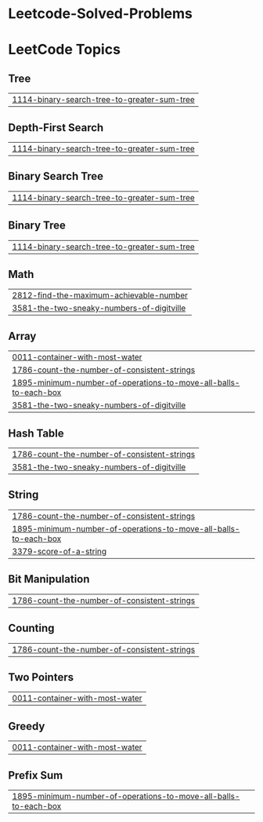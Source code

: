 # Leetcode-Solved-Problems
<!---LeetCode Topics Start-->
# LeetCode Topics
## Tree
|  |
| ------- |
| [1114-binary-search-tree-to-greater-sum-tree](https://github.com/akhilesh-online/Leetcode-Solved-Problems/tree/master/1114-binary-search-tree-to-greater-sum-tree) |
## Depth-First Search
|  |
| ------- |
| [1114-binary-search-tree-to-greater-sum-tree](https://github.com/akhilesh-online/Leetcode-Solved-Problems/tree/master/1114-binary-search-tree-to-greater-sum-tree) |
## Binary Search Tree
|  |
| ------- |
| [1114-binary-search-tree-to-greater-sum-tree](https://github.com/akhilesh-online/Leetcode-Solved-Problems/tree/master/1114-binary-search-tree-to-greater-sum-tree) |
## Binary Tree
|  |
| ------- |
| [1114-binary-search-tree-to-greater-sum-tree](https://github.com/akhilesh-online/Leetcode-Solved-Problems/tree/master/1114-binary-search-tree-to-greater-sum-tree) |
## Math
|  |
| ------- |
| [2812-find-the-maximum-achievable-number](https://github.com/akhilesh-online/Leetcode-Solved-Problems/tree/master/2812-find-the-maximum-achievable-number) |
| [3581-the-two-sneaky-numbers-of-digitville](https://github.com/akhilesh-online/Leetcode-Solved-Problems/tree/master/3581-the-two-sneaky-numbers-of-digitville) |
## Array
|  |
| ------- |
| [0011-container-with-most-water](https://github.com/akhilesh-online/Leetcode-Solved-Problems/tree/master/0011-container-with-most-water) |
| [1786-count-the-number-of-consistent-strings](https://github.com/akhilesh-online/Leetcode-Solved-Problems/tree/master/1786-count-the-number-of-consistent-strings) |
| [1895-minimum-number-of-operations-to-move-all-balls-to-each-box](https://github.com/akhilesh-online/Leetcode-Solved-Problems/tree/master/1895-minimum-number-of-operations-to-move-all-balls-to-each-box) |
| [3581-the-two-sneaky-numbers-of-digitville](https://github.com/akhilesh-online/Leetcode-Solved-Problems/tree/master/3581-the-two-sneaky-numbers-of-digitville) |
## Hash Table
|  |
| ------- |
| [1786-count-the-number-of-consistent-strings](https://github.com/akhilesh-online/Leetcode-Solved-Problems/tree/master/1786-count-the-number-of-consistent-strings) |
| [3581-the-two-sneaky-numbers-of-digitville](https://github.com/akhilesh-online/Leetcode-Solved-Problems/tree/master/3581-the-two-sneaky-numbers-of-digitville) |
## String
|  |
| ------- |
| [1786-count-the-number-of-consistent-strings](https://github.com/akhilesh-online/Leetcode-Solved-Problems/tree/master/1786-count-the-number-of-consistent-strings) |
| [1895-minimum-number-of-operations-to-move-all-balls-to-each-box](https://github.com/akhilesh-online/Leetcode-Solved-Problems/tree/master/1895-minimum-number-of-operations-to-move-all-balls-to-each-box) |
| [3379-score-of-a-string](https://github.com/akhilesh-online/Leetcode-Solved-Problems/tree/master/3379-score-of-a-string) |
## Bit Manipulation
|  |
| ------- |
| [1786-count-the-number-of-consistent-strings](https://github.com/akhilesh-online/Leetcode-Solved-Problems/tree/master/1786-count-the-number-of-consistent-strings) |
## Counting
|  |
| ------- |
| [1786-count-the-number-of-consistent-strings](https://github.com/akhilesh-online/Leetcode-Solved-Problems/tree/master/1786-count-the-number-of-consistent-strings) |
## Two Pointers
|  |
| ------- |
| [0011-container-with-most-water](https://github.com/akhilesh-online/Leetcode-Solved-Problems/tree/master/0011-container-with-most-water) |
## Greedy
|  |
| ------- |
| [0011-container-with-most-water](https://github.com/akhilesh-online/Leetcode-Solved-Problems/tree/master/0011-container-with-most-water) |
## Prefix Sum
|  |
| ------- |
| [1895-minimum-number-of-operations-to-move-all-balls-to-each-box](https://github.com/akhilesh-online/Leetcode-Solved-Problems/tree/master/1895-minimum-number-of-operations-to-move-all-balls-to-each-box) |
<!---LeetCode Topics End-->